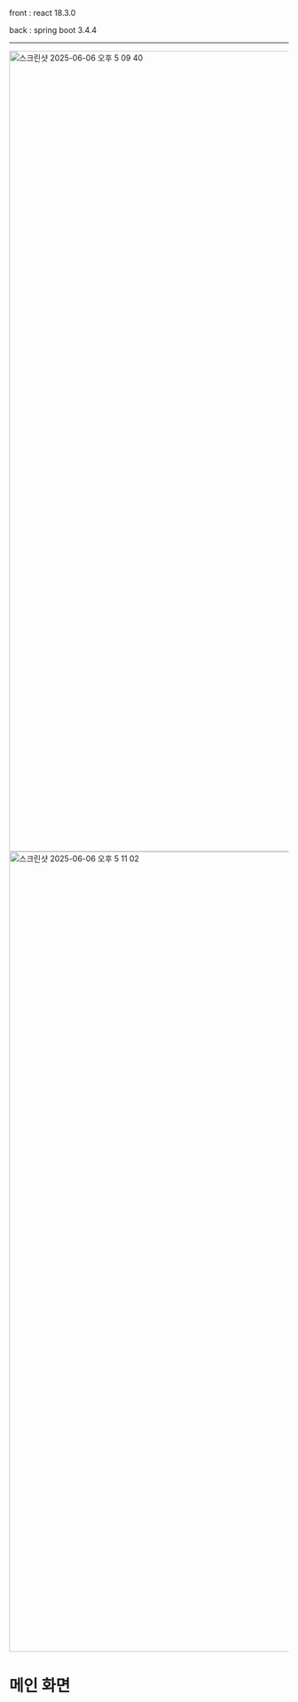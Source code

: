 front : react 18.3.0  

back : spring boot 3.4.4


-------------------------------------------------------------------------------
<img width="1440" alt="스크린샷 2025-06-06 오후 5 09 40" src="https://github.com/user-attachments/assets/8bc5f02a-19ab-4e35-a426-e7e97f456133" />

<img width="1439" alt="스크린샷 2025-06-06 오후 5 11 02" src="https://github.com/user-attachments/assets/4ff1f242-f817-414e-87b4-18ae0a4f8803" />

# 메인 화면
